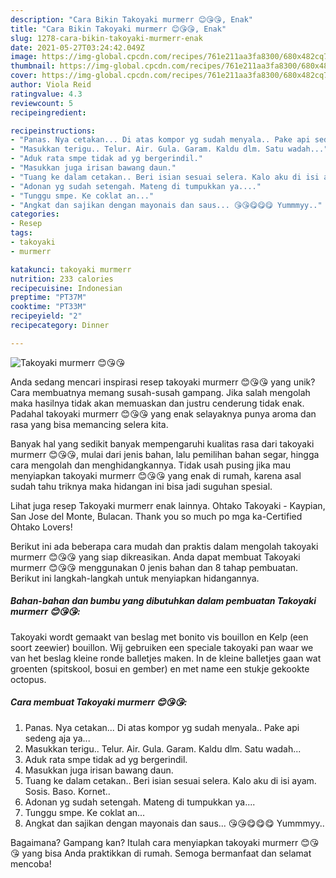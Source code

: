 ```yaml
---
description: "Cara Bikin Takoyaki murmerr 😊😘😘, Enak"
title: "Cara Bikin Takoyaki murmerr 😊😘😘, Enak"
slug: 1278-cara-bikin-takoyaki-murmerr-enak
date: 2021-05-27T03:24:42.049Z
image: https://img-global.cpcdn.com/recipes/761e211aa3fa8300/680x482cq70/takoyaki-murmerr-😊😘😘-foto-resep-utama.jpg
thumbnail: https://img-global.cpcdn.com/recipes/761e211aa3fa8300/680x482cq70/takoyaki-murmerr-😊😘😘-foto-resep-utama.jpg
cover: https://img-global.cpcdn.com/recipes/761e211aa3fa8300/680x482cq70/takoyaki-murmerr-😊😘😘-foto-resep-utama.jpg
author: Viola Reid
ratingvalue: 4.3
reviewcount: 5
recipeingredient:

recipeinstructions:
- "Panas. Nya cetakan... Di atas kompor yg sudah menyala.. Pake api sedeng aja ya..."
- "Masukkan terigu.. Telur. Air. Gula. Garam. Kaldu dlm. Satu wadah..."
- "Aduk rata smpe tidak ad yg bergerindil."
- "Masukkan juga irisan bawang daun."
- "Tuang ke dalam cetakan.. Beri isian sesuai selera. Kalo aku di isi ayam. Sosis. Baso. Kornet.."
- "Adonan yg sudah setengah. Mateng di tumpukkan ya...."
- "Tunggu smpe. Ke coklat an..."
- "Angkat dan sajikan dengan mayonais dan saus... 😘😘😋😋😋 Yummmyy.."
categories:
- Resep
tags:
- takoyaki
- murmerr

katakunci: takoyaki murmerr 
nutrition: 233 calories
recipecuisine: Indonesian
preptime: "PT37M"
cooktime: "PT33M"
recipeyield: "2"
recipecategory: Dinner

---
```



![Takoyaki murmerr 😊😘😘](https://img-global.cpcdn.com/recipes/761e211aa3fa8300/680x482cq70/takoyaki-murmerr-😊😘😘-foto-resep-utama.jpg)

Anda sedang mencari inspirasi resep takoyaki murmerr 😊😘😘 yang unik? Cara membuatnya memang susah-susah gampang. Jika salah mengolah maka hasilnya tidak akan memuaskan dan justru cenderung tidak enak. Padahal takoyaki murmerr 😊😘😘 yang enak selayaknya punya aroma dan rasa yang bisa memancing selera kita.

Banyak hal yang sedikit banyak mempengaruhi kualitas rasa dari takoyaki murmerr 😊😘😘, mulai dari jenis bahan, lalu pemilihan bahan segar, hingga cara mengolah dan menghidangkannya. Tidak usah pusing jika mau menyiapkan takoyaki murmerr 😊😘😘 yang enak di rumah, karena asal sudah tahu triknya maka hidangan ini bisa jadi suguhan spesial.

Lihat juga resep Takoyaki murmerr enak lainnya. Ohtako Takoyaki - Kaypian, San Jose del Monte, Bulacan. Thank you so much po mga ka-Certified Ohtako Lovers!


Berikut ini ada beberapa cara mudah dan praktis dalam mengolah takoyaki murmerr 😊😘😘 yang siap dikreasikan. Anda dapat membuat Takoyaki murmerr 😊😘😘 menggunakan 0 jenis bahan dan 8 tahap pembuatan. Berikut ini langkah-langkah untuk menyiapkan hidangannya.

<!--inarticleads1-->

##### Bahan-bahan dan bumbu yang dibutuhkan dalam pembuatan Takoyaki murmerr 😊😘😘:



Takoyaki wordt gemaakt van beslag met bonito vis bouillon en Kelp (een soort zeewier) bouillon. Wij gebruiken een speciale takoyaki pan waar we van het beslag kleine ronde balletjes maken. In de kleine balletjes gaan wat groenten (spitskool, bosui en gember) en met name een stukje gekookte octopus. 

<!--inarticleads2-->

##### Cara membuat Takoyaki murmerr 😊😘😘:

1. Panas. Nya cetakan... Di atas kompor yg sudah menyala.. Pake api sedeng aja ya...
1. Masukkan terigu.. Telur. Air. Gula. Garam. Kaldu dlm. Satu wadah...
1. Aduk rata smpe tidak ad yg bergerindil.
1. Masukkan juga irisan bawang daun.
1. Tuang ke dalam cetakan.. Beri isian sesuai selera. Kalo aku di isi ayam. Sosis. Baso. Kornet..
1. Adonan yg sudah setengah. Mateng di tumpukkan ya....
1. Tunggu smpe. Ke coklat an...
1. Angkat dan sajikan dengan mayonais dan saus... 😘😘😋😋😋 Yummmyy..




Bagaimana? Gampang kan? Itulah cara menyiapkan takoyaki murmerr 😊😘😘 yang bisa Anda praktikkan di rumah. Semoga bermanfaat dan selamat mencoba!
